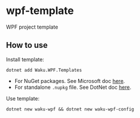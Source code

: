 # wpf-template
WPF project template

## How to use
Install template:

```
dotnet add Waku.WPF.Templates
```

- For NuGet packages. See Microsoft doc [here][NuGetDoc].
- For standalone `.nupkg` file. See DotNet doc [here][DotNetDoc].

Use template:

```
dotnet new waku-wpf && dotnet new waku-wpf-config
```

[DotNetDoc]:https://learn.microsoft.com/en-us/dotnet/core/tutorials/cli-templates-create-template-package
[NuGetDoc]:https://learn.microsoft.com/en-us/nuget/consume-packages/install-use-packages-dotnet-cli
